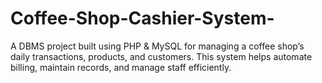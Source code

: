 # Coffee-Shop-Cashier-System-
A DBMS project built using PHP &amp; MySQL for managing a coffee shop’s daily transactions, products, and customers.   This system helps automate billing, maintain records, and manage staff efficiently.
